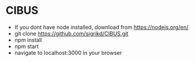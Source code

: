 # CIBUS

* If you dont have node installed, download from https://nodejs.org/en/
* git clone https://github.com/sigrikd/CIBUS.git
* npm install
* npm start
* navigate to localhost:3000 in your browser
